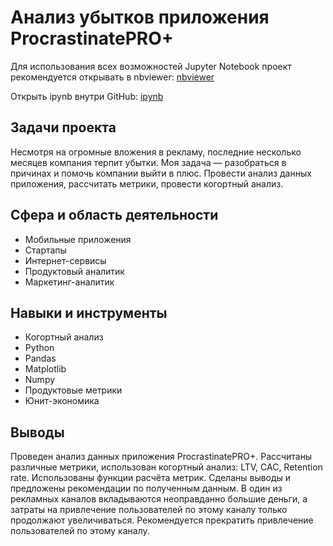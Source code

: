 ﻿# Анализ убытков приложения ProcrastinatePRO+

Для использования всех возможностей Jupyter Notebook проект рекомендуется открывать в nbviewer:
[nbviewer](https://nbviewer.org/github/tsimaf/portfolio/blob/main/05_cohort_analysis/6_cohort_analysis_lukashevich.ipynb)

Открыть ipynb внутри GitHub:
[ipynb](https://github.com/tsimaf/portfolio/blob/main/05_cohort_analysis/6_cohort_analysis_lukashevich.ipynb)

## Задачи проекта
Несмотря на огромные вложения в рекламу, последние несколько месяцев компания терпит убытки. Моя задача — разобраться в причинах и помочь компании выйти в плюс. Провести анализ данных приложения, рассчитать метрики, провести когортный анализ.

## Сфера и область деятельности
- Мобильные приложения
- Стартапы
- Интернет-сервисы
- Продуктовый аналитик
- Маркетинг-аналитик

## Навыки и инструменты
- Когортный анализ
- Python
- Pandas
- Matplotlib
- Numpy
- Продуктовые метрики
- Юнит-экономика

## Выводы
Проведен анализ данных приложения ProcrastinatePRO+.
Рассчитаны различные метрики, использован когортный анализ: LTV, CAC, Retention rate. Использованы функции расчёта метрик. Сделаны выводы и предложены рекомендации по полученным данным. В один из рекламных каналов вкладываются неоправданно большие деньги, а затраты на привлечение пользователей по этому каналу только продолжают увеличиваться. Рекомендуется прекратить привлечение пользователей по этому каналу.
